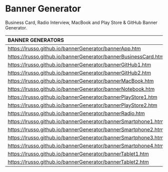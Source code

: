 # Banner Generator

Business Card, Radio Interview, MacBook and Play Store & GitHub Banner Generator.

| BANNER GENERATORS | 
| :------------ |
| https://lrusso.github.io/bannerGenerator/bannerApp.htm |
| https://lrusso.github.io/bannerGenerator/bannerBusinessCard.htm |
| https://lrusso.github.io/bannerGenerator/bannerGitHub1.htm |
| https://lrusso.github.io/bannerGenerator/bannerGitHub2.htm |
| https://lrusso.github.io/bannerGenerator/bannerMacBook.htm |
| https://lrusso.github.io/bannerGenerator/bannerNotebook.htm |
| https://lrusso.github.io/bannerGenerator/bannerPlayStore1.htm |
| https://lrusso.github.io/bannerGenerator/bannerPlayStore2.htm |
| https://lrusso.github.io/bannerGenerator/bannerRadio.htm |
| https://lrusso.github.io/bannerGenerator/bannerSmartphone1.htm |
| https://lrusso.github.io/bannerGenerator/bannerSmartphone2.htm |
| https://lrusso.github.io/bannerGenerator/bannerSmartphone3.htm |
| https://lrusso.github.io/bannerGenerator/bannerSmartphone4.htm |
| https://lrusso.github.io/bannerGenerator/bannerTablet1.htm |
| https://lrusso.github.io/bannerGenerator/bannerTablet2.htm |

